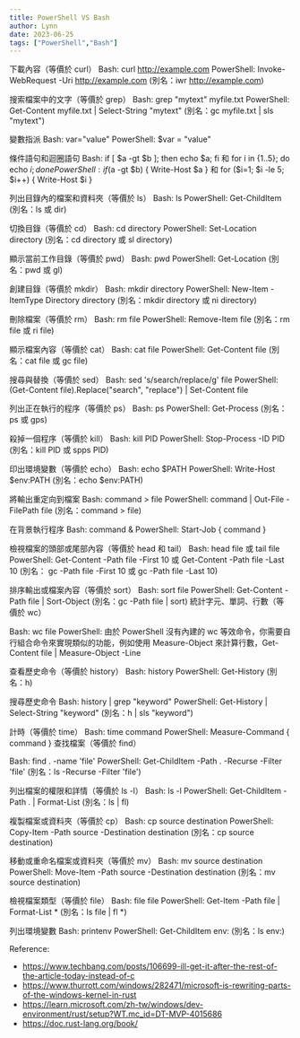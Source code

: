 ```yaml
---
title: PowerShell VS Bash
author: Lynn
date: 2023-06-25
tags: ["PowerShell","Bash"]
---
```


<!--more-->



下載內容（等價於 curl）
Bash: curl http://example.com
PowerShell: Invoke-WebRequest -Uri http://example.com (別名：iwr http://example.com)

搜索檔案中的文字（等價於 grep）
Bash: grep "mytext" myfile.txt
PowerShell: Get-Content myfile.txt | Select-String "mytext" (別名：gc myfile.txt | sls "mytext")

變數指派
Bash: var="value"
PowerShell: $var = "value"

條件語句和迴圈語句
Bash: if [ $a -gt $b ]; then echo $a; fi 和 for i in {1..5}; do echo $i; done
PowerShell: if ($a -gt $b) { Write-Host $a } 和 for ($i=1; $i -le 5; $i++) { Write-Host $i }

列出目錄內的檔案和資料夾（等價於 ls）
Bash: ls
PowerShell: Get-ChildItem (別名：ls 或 dir)

切換目錄（等價於 cd）
Bash: cd directory
PowerShell: Set-Location directory (別名：cd directory 或 sl directory)

顯示當前工作目錄（等價於 pwd）
Bash: pwd
PowerShell: Get-Location (別名：pwd 或 gl)

創建目錄（等價於 mkdir）
Bash: mkdir directory
PowerShell: New-Item -ItemType Directory directory (別名：mkdir directory 或 ni directory)

刪除檔案（等價於 rm）
Bash: rm file
PowerShell: Remove-Item file (別名：rm file 或 ri file)

顯示檔案內容（等價於 cat）
Bash: cat file
PowerShell: Get-Content file (別名：cat file 或 gc file)

搜尋與替換（等價於 sed）
Bash: sed 's/search/replace/g' file
PowerShell: (Get-Content file).Replace("search", "replace") | Set-Content file

列出正在執行的程序（等價於 ps）
Bash: ps
PowerShell: Get-Process (別名：ps 或 gps)

殺掉一個程序（等價於 kill）
Bash: kill PID
PowerShell: Stop-Process -ID PID (別名：kill PID 或 spps PID)


印出環境變數（等價於 echo）
Bash: echo $PATH
PowerShell: Write-Host $env:PATH (別名：echo $env:PATH)

將輸出重定向到檔案
Bash: command > file
PowerShell: command | Out-File -FilePath file (別名：command > file)

在背景執行程序
Bash: command &
PowerShell: Start-Job { command }

檢視檔案的頭部或尾部內容（等價於 head 和 tail）
Bash: head file 或 tail file
PowerShell: Get-Content -Path file -First 10 或 Get-Content -Path file -Last 10 (別名： gc -Path file -First 10 或 gc -Path file -Last 10)

排序輸出或檔案內容（等價於 sort）
Bash: sort file
PowerShell: Get-Content -Path file | Sort-Object (別名：gc -Path file | sort)
統計字元、單詞、行數（等價於 wc）

Bash: wc file
PowerShell: 由於 PowerShell 沒有內建的 wc 等效命令，你需要自行組合命令來實現類似的功能，例如使用 Measure-Object 來計算行數，Get-Content file | Measure-Object -Line


查看歷史命令（等價於 history）
Bash: history
PowerShell: Get-History (別名：h)

搜尋歷史命令
Bash: history | grep "keyword"
PowerShell: Get-History | Select-String "keyword" (別名：h | sls "keyword")

計時（等價於 time）
Bash: time command
PowerShell: Measure-Command { command }
查找檔案（等價於 find）

Bash: find . -name 'file'
PowerShell: Get-ChildItem -Path . -Recurse -Filter 'file' (別名：ls -Recurse -Filter 'file')

列出檔案的權限和詳情（等價於 ls -l）
Bash: ls -l
PowerShell: Get-ChildItem -Path . | Format-List (別名：ls | fl)

複製檔案或資料夾（等價於 cp）
Bash: cp source destination
PowerShell: Copy-Item -Path source -Destination destination (別名：cp source destination)

移動或重命名檔案或資料夾（等價於 mv）
Bash: mv source destination
PowerShell: Move-Item -Path source -Destination destination (別名：mv source destination)

檢視檔案類型（等價於 file）
Bash: file file
PowerShell: Get-Item -Path file | Format-List * (別名：ls file | fl *)

列出環境變數
Bash: printenv
PowerShell: Get-ChildItem env: (別名：ls env:)

Reference:
* https://www.techbang.com/posts/106699-ill-get-it-after-the-rest-of-the-article-today-instead-of-c
* https://www.thurrott.com/windows/282471/microsoft-is-rewriting-parts-of-the-windows-kernel-in-rust
* https://learn.microsoft.com/zh-tw/windows/dev-environment/rust/setup?WT.mc_id=DT-MVP-4015686
* https://doc.rust-lang.org/book/